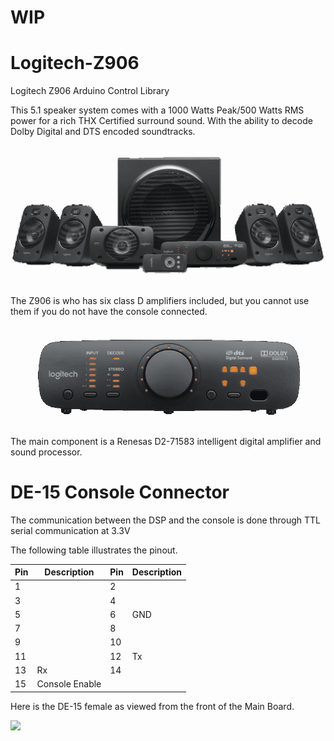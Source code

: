 # WIP

# Logitech-Z906
Logitech Z906 Arduino Control Library

This 5.1 speaker system comes with a 1000 Watts Peak/500 Watts RMS power for a rich THX Certified surround sound. With the ability to decode Dolby Digital and DTS encoded soundtracks. 

<p align="center"><img src=/images/logitech_z906.png></p>

The Z906 is who has six class D amplifiers included, but you cannot use them if you do not have the console connected.

<p align="center"><img src=/images/z906-console.png></p>

The main component is a Renesas D2-71583 intelligent digital amplifier and sound processor.

# DE-15 Console Connector

The communication between the DSP and the console is done through TTL serial communication at 3.3V

The following table illustrates the pinout.

|Pin|Description|Pin|Description|
|---|---|---|---|
|1||2||
|3||4||
|5||6|GND|
|7||8||
|9||10||
|11||12|Tx|
|13|Rx|14||
|15|Console Enable|||

Here is the DE-15 female as viewed from the front of the Main Board.

<img src=https://raw.githubusercontent.com/zarpli/Logitech-Z906/main/images/DE-15-F.png width="300">
